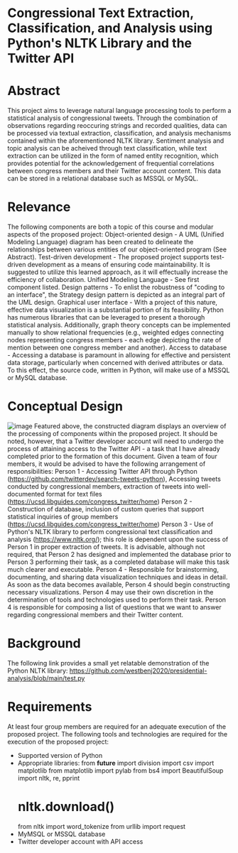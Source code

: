 # Congressional Text Extraction, Classification, and Analysis using Python's NLTK Library and the Twitter API

# Abstract
This project aims to leverage natural language processing tools to perform a statistical analysis of congressional tweets. Through the combination of observations regarding reoccuring strings and recorded qualities, data can be processed via textual extraction, classification, and analysis mechanisms contained within the aforementioned NLTK library.
Sentiment analysis and topic analysis can be acheived through text classification, while text extraction can be utilized in the form of named entity recognition, which provides potential for the acknowledgement of frequential correlations between congress members and their Twitter account content. This data can be stored in a relational database such as MSSQL or MySQL. 

# Relevance
The following components are both a topic of this course and modular aspects of the proposed project:
Object-oriented design - A UML (Unified Modeling Language) diagram has been created to delineate the relationships between various entities of our object-oriented program (See Abstract).
Test-driven development - The proposed project supports test-driven development as a means of ensuring code maintainability. It is suggested to utilize this learned approach, as it will effectually increase the efficiency of collaboration.
Unified Modeling Language - See first component listed.
Design patterns - To enlist the robustness of "coding to an interface", the Strategy design pattern is depicted as an integral part of the UML design.
Graphical user interface - With a project of this nature, effective data visualization is a substantial portion of its feasibility. Python has numerous libraries that can be leveraged to present a thorough statistical analysis. Additionally, graph theory concepts can be implemented manually to show relational frequencies (e.g., weighted edges connecting nodes representing congress members - each edge depicting the rate of mention between one congress member and another).
Access to database - Accessing a database is paramount in allowing for effective and persistent data storage, particularly when concerned with derived attributes or data. To this effect, the source code, written in Python, will make use of a MSSQL or MySQL database.

# Conceptual Design
![image](https://user-images.githubusercontent.com/89652481/133833431-e73bf8f0-f139-433f-83d7-0bfacd182eb2.png)
Featured above, the constructed diagram displays an overview of the processing of components within the proposed project. It should be noted, however, that a Twitter developer account will need to undergo the process of attaining access to the Twitter API - a task that I have already completed prior to the formation of this document.
Given a team of four members, it would be advised to have the following arrangement of responsibilities:
Person 1 - Accessing Twitter API through Python (https://github.com/twitterdev/search-tweets-python), Accessing tweets conducted by congressional members, extraction of tweets into well-documented format for text files (https://ucsd.libguides.com/congress_twitter/home)
Person 2 - Construction of database, inclusion of custom queries that support statistical inquiries of group members (https://ucsd.libguides.com/congress_twitter/home)
Person 3 - Use of Python's NLTK library to perform congressional text classification and analysis (https://www.nltk.org/); this role is dependent upon the success of Person 1 in proper extraction of tweets. It is advisable, although not required, that Person 2 has designed and implemented the database prior to Person 3 performing their task, as a completed database will make this task much clearer and executable.
Person 4 - Responsible for brainstorming, documenting, and sharing data visualization techniques and ideas in detail. As soon as the data becomes available, Person 4 should begin constructing necessary visualizations. Person 4 may use their own discretion in the determination of tools and technologies used to perform their task. Person 4 is responsible for composing a list of questions that we want to answer regarding congressional members and their Twitter content.

# Background
The following link provides a small yet relatable demonstration of the Python NLTK library:
https://github.com/westbenj2020/presidential-analysis/blob/main/test.py

# Requirements
At least four group members are required for an adequate execution of the proposed project.
The following tools and technologies are required for the execution of the proposed project:
- Supported version of Python
- Appropriate libraries:
    from __future__ import division
    import csv
    import matplotlib
    from matplotlib import pylab
    from bs4 import BeautifulSoup
    import nltk, re, pprint
    #  nltk.download()
    from nltk import word_tokenize
    from urllib import request 
- MyMSQL or MSSQL database 
- Twitter developer account with API access  
